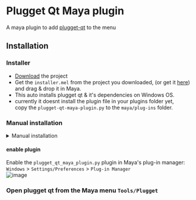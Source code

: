 # Plugget Qt Maya plugin

A maya plugin to add [plugget-qt](https://github.com/plugget/plugget-qt) to the menu




## Installation 

### Installer
- [Download](https://github.com/plugget/plugget-qt-maya-plugin/archive/refs/heads/main.zip) the project 
- Get the  `installer.mel` from the project you downloaded, (or get it [here](https://raw.githubusercontent.com/plugget/plugget-qt-maya-plugin/main/installer.mel)) and drag & drop it in Maya.
- This auto installs plugget qt & it's dependencies on Windows OS.
- currently it doesnt install the plugin file in your plugins folder yet,  
copy the `plugget-qt-maya-plugin.py` to the `maya/plug-ins` folder.  

### Manual installation
<details>
<summary>Manual installation </summary>

#### install the Python plugin
- copy the `plugget-qt-maya-plugin.py` to the `maya/plug-ins` folder.  
- or run the below command to do it for you.
```
pip install https://github.com/plugget/plugget-qt-maya-plugin/archive/refs/heads/main.zip --target "C:/Users/%username%/Documents/Maya/plug-ins" --no-dependencies
```
<sup>_1. if the target folder doesn't exist, this command creates a `Maya/plug-ins` folder in your documents , which requires admin access_</sup>  
<sup>_2. When a user has been renamed on Windows, `%username%` will return the current name. But the folder path will use the old name_</sup>  

#### install the Python dependencies
pip install the dependencies to the Maya script folder
```
pip install plugget-qt --target "C:/Users/%username%/Documents/Maya/scripts" --no-dependencies
```
</details>

#### enable plugin
Enable the `plugget_qt_maya_plugin.py` plugin in Maya's plug-in manager:  
`Windows` > `Settings/Preferences` > `Plug-in Manager`  
![image](https://github.com/hannesdelbeke/maya-plugin-template/assets/3758308/a7134b7c-e9a0-45a9-8853-3493e191e848)

### Open plugget qt from the Maya menu `Tools/Plugget`

